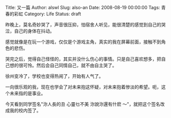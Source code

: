 Title: 又一篇
Author: alswl
Slug: also-an
Date: 2008-08-19 00:00:00
Tags: 青春的彩虹
Category: Life
Status: draft

昨晚上，莫名奇妙哭了，声音很压抑，怕宿舍人听见，能很清楚的感觉到自己的哭泣，自己的身体在抖动。

感觉就像是在玩一个游戏，仅仅是个游戏主角，真实的我在屏幕前面，接触不到角色的悲伤。

哭完之后，觉得自己怪怪的，其实并没什么伤心的事情。只是自己喜欢想多，把自己想的很可怜。然后会自己同情自己，就不由自主哭了。

徐州变冷了，学校也变得热闹了，开始有人气了。

一向很乐观的我，现在也学会了对未来抱这怀疑，对未来抱着惨淡的希望。呃，这个未来指的是事业。

今天看到同学签名"沵人長的丑 心靈乜不美 沵說沵還有什麽 ～"，就把这个签名改成我的校内签了。

